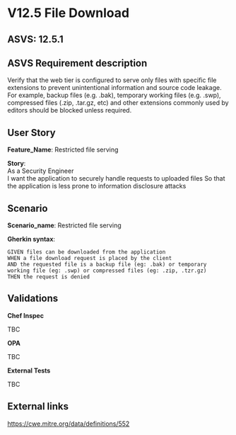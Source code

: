 # V12.5 File Download

## ASVS: 12.5.1

## ASVS Requirement description

Verify that the web tier is configured to serve only files with
specific file extensions to prevent unintentional information and
source code leakage. For example, backup files (e.g. .bak),
temporary working files (e.g. .swp), compressed files (.zip,
.tar.gz, etc) and other extensions commonly used by editors should
be blocked unless required.

## User Story

**Feature_Name**: Restricted file serving

**Story**:\
As a Security Engineer\
I want the application to securely handle requests to uploaded files
So that the application is less prone to information disclosure attacks

## Scenario

**Scenario_name**: Restricted file serving

**Gherkin syntax**:

```gherkin
GIVEN files can be downloaded from the application
WHEN a file download request is placed by the client
AND the requested file is a backup file (eg: .bak) or temporary working file (eg: .swp) or compressed files (eg: .zip, .tzr.gz)
THEN the request is denied
```

## Validations

**Chef Inspec**

TBC

**OPA**

TBC

**External Tests**

TBC

## External links

<https://cwe.mitre.org/data/definitions/552>
